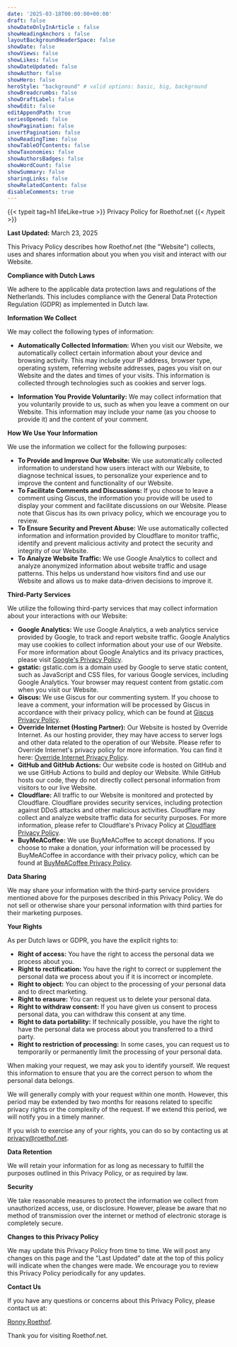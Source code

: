 ```yaml
---
date: '2025-03-18T00:00:00+00:00'
draft: false
showDateOnlyInArticle : false
showHeadingAnchors : false
layoutBackgroundHeaderSpace: false
showDate: false
showViews: false
showLikes: false
showDateUpdated: false
showAuthor: false
showHero: false
heroStyle: "background" # valid options: basic, big, background
showBreadcrumbs: false
showDraftLabel: false
showEdit: false
editAppendPath: true
seriesOpened: false
showPagination: false
invertPagination: false
showReadingTime: false
showTableOfContents: false
showTaxonomies: false
showAuthorsBadges: false
showWordCount: false
showSummary: false
sharingLinks: false
showRelatedContent: false
disableComments: true
---
```


{{< typeit
  tag=h1
  lifeLike=true >}}
Privacy Policy for Roethof.net
{{< /typeit >}}

**Last Updated:** March 23, 2025

This Privacy Policy describes how Roethof.net (the "Website") collects, uses and shares information about you when you visit and interact with our Website.

**Compliance with Dutch Laws**

We adhere to the applicable data protection laws and regulations of the Netherlands. This includes compliance with the General Data Protection Regulation (GDPR) as implemented in Dutch law.

**Information We Collect**

We may collect the following types of information:

* **Automatically Collected Information:** When you visit our Website, we automatically collect certain information about your device and browsing activity. This may include your IP address, browser type, operating system, referring website addresses, pages you visit on our Website and the dates and times of your visits. This information is collected through technologies such as cookies and server logs.

* **Information You Provide Voluntarily:** We may collect information that you voluntarily provide to us, such as when you leave a comment on our Website. This information may include your name (as you choose to provide it) and the content of your comment.

**How We Use Your Information**

We use the information we collect for the following purposes:

* **To Provide and Improve Our Website:** We use automatically collected information to understand how users interact with our Website, to diagnose technical issues, to personalize your experience and to improve the content and functionality of our Website.
* **To Facilitate Comments and Discussions:** If you choose to leave a comment using Giscus, the information you provide will be used to display your comment and facilitate discussions on our Website. Please note that Giscus has its own privacy policy, which we encourage you to review.
* **To Ensure Security and Prevent Abuse:** We use automatically collected information and information provided by Cloudflare to monitor traffic, identify and prevent malicious activity and protect the security and integrity of our Website.
* **To Analyze Website Traffic:** We use Google Analytics to collect and analyze anonymized information about website traffic and usage patterns. This helps us understand how visitors find and use our Website and allows us to make data-driven decisions to improve it.

**Third-Party Services**

We utilize the following third-party services that may collect information about your interactions with our Website:

* **Google Analytics:** We use Google Analytics, a web analytics service provided by Google, to track and report website traffic. Google Analytics may use cookies to collect information about your use of our Website. For more information about Google Analytics and its privacy practices, please visit [Google's Privacy Policy](https://policies.google.com/privacy).
* **gstatic:** gstatic.com is a domain used by Google to serve static content, such as JavaScript and CSS files, for various Google services, including Google Analytics. Your browser may request content from gstatic.com when you visit our Website.
* **Giscus:** We use Giscus for our commenting system. If you choose to leave a comment, your information will be processed by Giscus in accordance with their privacy policy, which can be found at [Giscus Privacy Policy](https://giscus.app/privacy).
* **Override Internet (Hosting Partner):** Our Website is hosted by Override Internet. As our hosting provider, they may have access to server logs and other data related to the operation of our Website. Please refer to Override Internet's privacy policy for more information. You can find it here: [Override Internet Privacy Policy](https://override.nl/privacy/).
* **GitHub and GitHub Actions:** Our website code is hosted on GitHub and we use GitHub Actions to build and deploy our Website. While GitHub hosts our code, they do not directly collect personal information from visitors to our live Website.
* **Cloudflare:** All traffic to our Website is monitored and protected by Cloudflare. Cloudflare provides security services, including protection against DDoS attacks and other malicious activities. Cloudflare may collect and analyze website traffic data for security purposes. For more information, please refer to Cloudflare's Privacy Policy at [Cloudflare Privacy Policy](https://www.cloudflare.com/privacypolicy/).
* **BuyMeACoffee:** We use BuyMeACoffee to accept donations. If you choose to make a donation, your information will be processed by BuyMeACoffee in accordance with their privacy policy, which can be found at [BuyMeACoffee Privacy Policy](https://www.buymeacoffee.com/privacy).

**Data Sharing**

We may share your information with the third-party service providers mentioned above for the purposes described in this Privacy Policy. We do not sell or otherwise share your personal information with third parties for their marketing purposes.

**Your Rights**

As per Dutch laws or GDPR, you have the explicit rights to:

* **Right of access:** You have the right to access the personal data we process about you.
* **Right to rectification:** You have the right to correct or supplement the personal data we process about you if it is incorrect or incomplete.
* **Right to object:** You can object to the processing of your personal data and to direct marketing.
* **Right to erasure:** You can request us to delete your personal data.
* **Right to withdraw consent:** If you have given us consent to process personal data, you can withdraw this consent at any time.
* **Right to data portability:** If technically possible, you have the right to have the personal data we process about you transferred to a third party.
* **Right to restriction of processing:** In some cases, you can request us to temporarily or permanently limit the processing of your personal data.

When making your request, we may ask you to identify yourself. We request this information to ensure that you are the correct person to whom the personal data belongs.

We will generally comply with your request within one month. However, this period may be extended by two months for reasons related to specific privacy rights or the complexity of the request. If we extend this period, we will notify you in a timely manner.

If you wish to exercise any of your rights, you can do so by contacting us at privacy@roethof.net.

**Data Retention**

We will retain your information for as long as necessary to fulfill the purposes outlined in this Privacy Policy, or as required by law.

**Security**

We take reasonable measures to protect the information we collect from unauthorized access, use, or disclosure. However, please be aware that no method of transmission over the internet or method of electronic storage is completely secure.

**Changes to this Privacy Policy**

We may update this Privacy Policy from time to time. We will post any changes on this page and the "Last Updated" date at the top of this policy will indicate when the changes were made. We encourage you to review this Privacy Policy periodically for any updates.

**Contact Us**

If you have any questions or concerns about this Privacy Policy, please contact us at:

[Ronny Roethof](mailto:ronny@roethof.net).

Thank you for visiting Roethof.net.
